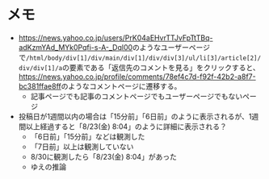 # メモ

- <https://news.yahoo.co.jp/users/PrK04aEHvrTTJvFpTtTBq-adKzmYAd_MYk0Pqfi-s-A-_Dql00>のようなユーザーページで`/html/body/div[1]/div/main/div[1]/div/div[3]/ul/li[3]/article[2]/div/div[1]/a`の要素である「返信先のコメントを見る」をクリックすると、<https://news.yahoo.co.jp/profile/comments/78ef4c7d-f92f-42b2-a8f7-bc381ffae8ff>のようなコメントページに遷移する。
  - 記事ページでも記事のコメントページでもユーザーページでもないページ
- 投稿日が1週間以内の場合は「15分前」「6日前」のように表示されるが、1週間以上経過すると「8/23(金) 8:04」のように詳細に表示される？
  - 「6日前」「15分前」などは観測した
  - 「7日前」以上は観測していない
  - 8/30に観測したら「8/23(金) 8:04」があった
  - ゆえの推論

